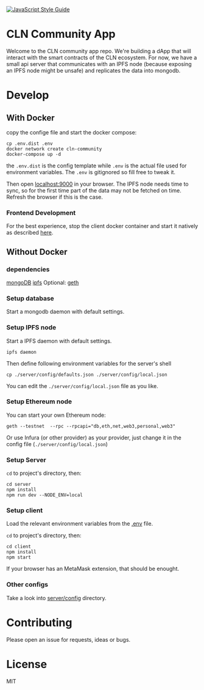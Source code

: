[![JavaScript Style Guide](https://cdn.rawgit.com/standard/standard/master/badge.svg)](https://github.com/standard/standard)

# CLN Community App
Welcome to the CLN community app repo. We're building a dApp that will interact with the smart contracts of the CLN ecosystem. For now, we have a small api server that communicates with an IPFS node (because exposing an IPFS node might be unsafe) and replicates the data into mongodb.

# Develop


## With Docker

copy the confige file and start the docker compose:

```
cp .env.dist .env
docker network create cln-community
docker-compose up -d
```

the `.env.dist` is the config template while `.env` is the actual file used for environment variables. The `.env` is gitignored so fill free to tweak it.

Then open [localhost:9000](localhost:9000) in your browser. The IPFS node needs time to sync, so for the first time part of the data may not be fetched on time. Refresh the browser if this is the case.

### Frontend Development

For the best experience, stop the client docker container and start it natively as described [here](#setup-client).

## Without Docker

### dependencies

[mongoDB](https://www.mongodb.com/)
[ipfs](https://ipfs.io/docs/install/)
Optional:
[geth](https://ethereum.gitbooks.io/frontier-guide/content/getting_a_client.html)

### Setup database

Start a mongodb daemon with default settings.

### Setup IPFS node

Start a IPFS daemon with default settings.

```
ipfs daemon
```

Then define following environment variables for the server's shell
```
cp ./server/config/defaults.json ./server/config/local.json
```
You can edit the `./server/config/local.json` file as you like.

### Setup Ethereum node

You can start your own Ethereum node:

```
geth --testnet  --rpc --rpcapi="db,eth,net,web3,personal,web3"
```

Or use Infura (or other provider) as your provider, just change it in the config file (`./server/config/local.json`)

### Setup Server

`cd` to project's directory, then:

```
cd server
npm install
npm run dev --NODE_ENV=local
```

### Setup client

Load the relevant environment variables from the [.env](.env.dist) file.

`cd` to project's directory, then:
```
cd client
npm install
npm start
```

If your browser has an MetaMask extension, that should be enought.


### Other configs
Take a look into [server/config](server/config) directory.

# Contributing

Please open an issue for requests, ideas or bugs.

# License
MIT
